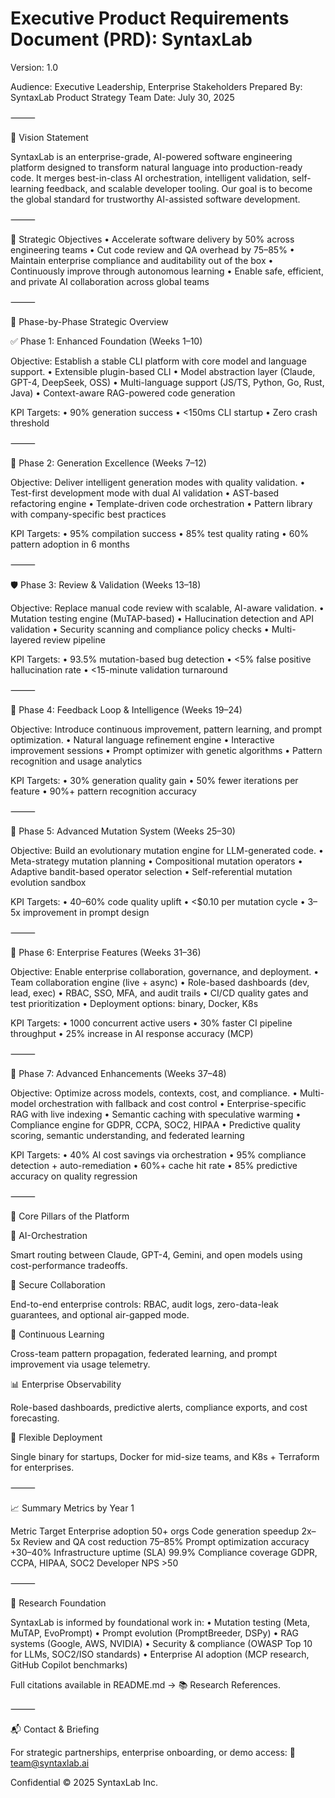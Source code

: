# Executive Product Requirements Document (PRD): SyntaxLab

Version: 1.0

Audience: Executive Leadership, Enterprise Stakeholders
Prepared By: SyntaxLab Product Strategy Team
Date: July 30, 2025

⸻

🔭 Vision Statement

SyntaxLab is an enterprise-grade, AI-powered software engineering platform designed to transform natural language into production-ready code. It merges best-in-class AI orchestration, intelligent validation, self-learning feedback, and scalable developer tooling. Our goal is to become the global standard for trustworthy AI-assisted software development.

⸻

🎯 Strategic Objectives
	•	Accelerate software delivery by 50% across engineering teams
	•	Cut code review and QA overhead by 75–85%
	•	Maintain enterprise compliance and auditability out of the box
	•	Continuously improve through autonomous learning
	•	Enable safe, efficient, and private AI collaboration across global teams

⸻

🚦 Phase-by-Phase Strategic Overview

✅ Phase 1: Enhanced Foundation (Weeks 1–10)

Objective: Establish a stable CLI platform with core model and language support.
	•	Extensible plugin-based CLI
	•	Model abstraction layer (Claude, GPT-4, DeepSeek, OSS)
	•	Multi-language support (JS/TS, Python, Go, Rust, Java)
	•	Context-aware RAG-powered code generation

KPI Targets:
	•	90% generation success
	•	<150ms CLI startup
	•	Zero crash threshold

⸻

🔄 Phase 2: Generation Excellence (Weeks 7–12)

Objective: Deliver intelligent generation modes with quality validation.
	•	Test-first development mode with dual AI validation
	•	AST-based refactoring engine
	•	Template-driven code orchestration
	•	Pattern library with company-specific best practices

KPI Targets:
	•	95% compilation success
	•	85% test quality rating
	•	60% pattern adoption in 6 months

⸻

🛡️ Phase 3: Review & Validation (Weeks 13–18)

Objective: Replace manual code review with scalable, AI-aware validation.
	•	Mutation testing engine (MuTAP-based)
	•	Hallucination detection and API validation
	•	Security scanning and compliance policy checks
	•	Multi-layered review pipeline

KPI Targets:
	•	93.5% mutation-based bug detection
	•	<5% false positive hallucination rate
	•	<15-minute validation turnaround

⸻

🧠 Phase 4: Feedback Loop & Intelligence (Weeks 19–24)

Objective: Introduce continuous improvement, pattern learning, and prompt optimization.
	•	Natural language refinement engine
	•	Interactive improvement sessions
	•	Prompt optimizer with genetic algorithms
	•	Pattern recognition and usage analytics

KPI Targets:
	•	30% generation quality gain
	•	50% fewer iterations per feature
	•	90%+ pattern recognition accuracy

⸻

🧬 Phase 5: Advanced Mutation System (Weeks 25–30)

Objective: Build an evolutionary mutation engine for LLM-generated code.
	•	Meta-strategy mutation planning
	•	Compositional mutation operators
	•	Adaptive bandit-based operator selection
	•	Self-referential mutation evolution sandbox

KPI Targets:
	•	40–60% code quality uplift
	•	<$0.10 per mutation cycle
	•	3–5x improvement in prompt design

⸻

🏢 Phase 6: Enterprise Features (Weeks 31–36)

Objective: Enable enterprise collaboration, governance, and deployment.
	•	Team collaboration engine (live + async)
	•	Role-based dashboards (dev, lead, exec)
	•	RBAC, SSO, MFA, and audit trails
	•	CI/CD quality gates and test prioritization
	•	Deployment options: binary, Docker, K8s

KPI Targets:
	•	1000 concurrent active users
	•	30% faster CI pipeline throughput
	•	25% increase in AI response accuracy (MCP)

⸻

🚀 Phase 7: Advanced Enhancements (Weeks 37–48)

Objective: Optimize across models, contexts, cost, and compliance.
	•	Multi-model orchestration with fallback and cost control
	•	Enterprise-specific RAG with live indexing
	•	Semantic caching with speculative warming
	•	Compliance engine for GDPR, CCPA, SOC2, HIPAA
	•	Predictive quality scoring, semantic understanding, and federated learning

KPI Targets:
	•	40% AI cost savings via orchestration
	•	95% compliance detection + auto-remediation
	•	60%+ cache hit rate
	•	85% predictive accuracy on quality regression

⸻

🧩 Core Pillars of the Platform

🔗 AI-Orchestration

Smart routing between Claude, GPT-4, Gemini, and open models using cost-performance tradeoffs.

🔐 Secure Collaboration

End-to-end enterprise controls: RBAC, audit logs, zero-data-leak guarantees, and optional air-gapped mode.

🔁 Continuous Learning

Cross-team pattern propagation, federated learning, and prompt improvement via usage telemetry.

📊 Enterprise Observability

Role-based dashboards, predictive alerts, compliance exports, and cost forecasting.

🚀 Flexible Deployment

Single binary for startups, Docker for mid-size teams, and K8s + Terraform for enterprises.

⸻

📈 Summary Metrics by Year 1

Metric	Target
Enterprise adoption	50+ orgs
Code generation speedup	2x–5x
Review and QA cost reduction	75–85%
Prompt optimization accuracy	+30–40%
Infrastructure uptime (SLA)	99.9%
Compliance coverage	GDPR, CCPA, HIPAA, SOC2
Developer NPS	>50


⸻

🧠 Research Foundation

SyntaxLab is informed by foundational work in:
	•	Mutation testing (Meta, MuTAP, EvoPrompt)
	•	Prompt evolution (PromptBreeder, DSPy)
	•	RAG systems (Google, AWS, NVIDIA)
	•	Security & compliance (OWASP Top 10 for LLMs, SOC2/ISO standards)
	•	Enterprise AI adoption (MCP research, GitHub Copilot benchmarks)

Full citations available in README.md → 📚 Research References.

⸻

📬 Contact & Briefing

For strategic partnerships, enterprise onboarding, or demo access:
📧 team@syntaxlab.ai

Confidential © 2025 SyntaxLab Inc.
